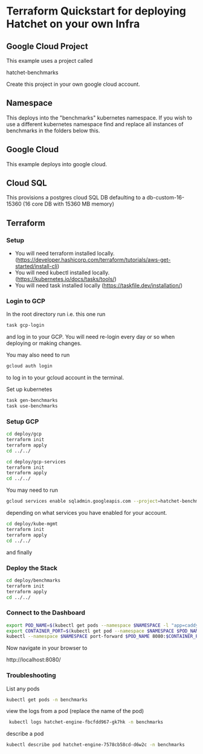 # Terraform Quickstart for deploying Hatchet on your own Infra

## Google Cloud Project

This example uses a project called

hatchet-benchmarks

Create this project in your own google cloud account.

## Namespace

This deploys into the "benchmarks" kubernetes namespace. If you wish to use a different kubernetes namespace find and replace all instances of benchmarks in the folders below this.

## Google Cloud

This example deploys into google cloud. 

## Cloud SQL

This provisions a postgres cloud SQL DB defaulting to a db-custom-16-15360 (16 core DB with 15360 MB memory)

## Terraform 

### Setup

- You will need terraform installed locally. (https://developer.hashicorp.com/terraform/tutorials/aws-get-started/install-cli)
- You will need kubectl installed locally. (https://kubernetes.io/docs/tasks/tools/)
- You will need task installed locally (https://taskfile.dev/installation/)

### Login to GCP

In the root directory run i.e. this one run

```bash
task gcp-login
```
and log in to your GCP. You will need re-login every day or so when deploying or making changes.

You may also need to run

```bash
gcloud auth login
```

to log in to your gcloud account in the terminal.

Set up kubernetes
```bash
task gen-benchmarks
task use-benchmarks
```

### Setup GCP 

```bash
cd deploy/gcp
terraform init
terraform apply
cd ../../
```

```bash
cd deploy/gcp-services
terraform init
terraform apply
cd ../../
```

You may need to run

```bash
gcloud services enable sqladmin.googleapis.com --project=hatchet-benchmarks
```

depending on what services you have enabled for your account.

```bash
cd deploy/kube-mgmt
terraform init
terraform apply
cd ../../
```

and finally
### Deploy the Stack

```bash
cd deploy/benchmarks
terraform init
terraform apply
cd ../../
```


### Connect to the Dashboard

```bash
export POD_NAME=$(kubectl get pods --namespace $NAMESPACE -l "app=caddy" -o jsonpath="{.items[0].metadata.name}")
export CONTAINER_PORT=$(kubectl get pod --namespace $NAMESPACE $POD_NAME -o jsonpath="{.spec.containers[0].ports[0].containerPort}")
kubectl --namespace $NAMESPACE port-forward $POD_NAME 8080:$CONTAINER_PORT
```

Now navigate in your browser to 

http://localhost:8080/


### Troubleshooting

List any pods

```bash
kubectl get pods -n benchmarks
```


view the logs from a pod (replace the name of the pod)
```bash
 kubectl logs hatchet-engine-fbcfdd967-gk7hk -n benchmarks
 ```

describe a pod

```bash
kubectl describe pod hatchet-engine-7578cb58cd-d6w2c -n benchmarks
```